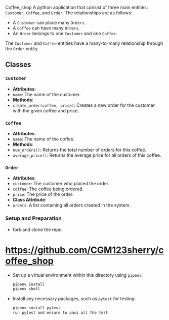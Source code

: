 Coffee_shop
A python application that consist of three main entities: `Customer`, `Coffee`, and `Order`. The relationships are as follows:

- A `Customer` can place many `Orders`.
- A `Coffee` can have many `Orders`.
- An `Order` belongs to one `Customer` and one `Coffee`.

The `Customer` and `Coffee` entities have a many-to-many relationship through the `Order` entity.

## Classes

### `Customer`

- **Attributes**:
- `name`: The name of the customer.
- **Methods**:
- `create_order(coffee, price)`: Creates a new order for the customer with the given coffee and price.

### `Coffee`

- **Attributes**:
- `name`: The name of the coffee.
- **Methods**:
- `num_orders()`: Returns the total number of orders for this coffee.
- `average_price()`: Returns the average price for all orders of this coffee.

### `Order`

- **Attributes**:
- `customer`: The customer who placed the order.
- `coffee`: The coffee being ordered.
- `price`: The price of the order.
- **Class Attribute**:
- `orders`: A list containing all orders created in the system.

### Setup and Preparation

- fork and clone the repo

# https://github.com/CGM123sherry/coffee_shop

- Set up a virtual environment within this directory using `pipenv`:
  ```bash
  pipenv install
  pipenv shell
  ```
- Install any necessary packages, such as `pytest` for testing:

  ```bash
  pipenv install pytest
  run pytest and ensure to pass all the test

  ```
